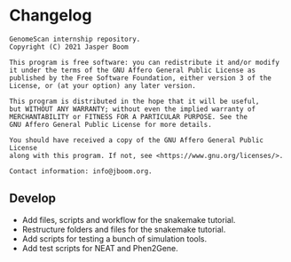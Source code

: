 # Changelog
```
GenomeScan internship repository.
Copyright (C) 2021 Jasper Boom

This program is free software: you can redistribute it and/or modify
it under the terms of the GNU Affero General Public License as
published by the Free Software Foundation, either version 3 of the
License, or (at your option) any later version.

This program is distributed in the hope that it will be useful,
but WITHOUT ANY WARRANTY; without even the implied warranty of
MERCHANTABILITY or FITNESS FOR A PARTICULAR PURPOSE. See the
GNU Affero General Public License for more details.

You should have received a copy of the GNU Affero General Public License
along with this program. If not, see <https://www.gnu.org/licenses/>.

Contact information: info@jboom.org.
```

## Develop
+ Add files, scripts and workflow for the snakemake tutorial.
+ Restructure folders and files for the snakemake tutorial.
+ Add scripts for testing a bunch of simulation tools.
+ Add test scripts for NEAT and Phen2Gene.
